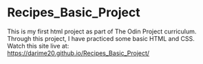 # Recipes_Basic_Project
This is my first html project as part of The Odin Project curriculum.  
Through this project, I have practiced some basic HTML and CSS.  
Watch this site live at:   
https://darime20.github.io/Recipes_Basic_Project/